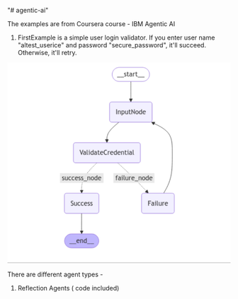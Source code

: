 "# agentic-ai" 

The examples are from Coursera course - IBM Agentic AI

1. FirstExample is a simple user login validator.
If you enter user name "altest_userice" and password "secure_password", it'll succeed. Otherwise, it'll retry.

![alt text](image.png)

There are different agent types -
1. Reflection Agents ( code included)

